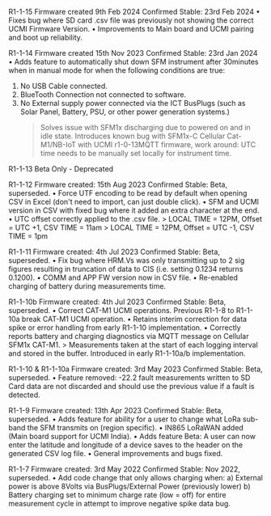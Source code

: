 R1-1-15
Firmware created 9th Feb 2024
Confirmed Stable: 23rd Feb 2024
•	Fixes bug where SD card .csv file was previously not showing the correct UCMI Firmware Version.
•	Improvements to Main board and UCMI pairing and boot up reliability. 

R1-1-14
Firmware created 15th Nov 2023
Confirmed Stable: 23rd Jan 2024
•	Adds feature to automatically shut down SFM instrument after 30minutes when in manual mode for when the following conditions are true:	
1)	No USB Cable connected.
2)	BlueTooth Connection not connected to software.
3)	No External supply power connected via the ICT BusPlugs (such as Solar Panel, Battery, PSU, or other power generation systems.)
	> Solves issue with SFM1x discharging due to powered on and in idle state.
	> Introduces known bug with SFM1x-C Cellular Cat-M1/NB-IoT with UCMI r1-0-13MQTT firmware, work around: UTC time needs to be manually set locally for instrument time.
	
	
R1-1-13
Beta Only - Deprecated


R1-1-12
Firmware created: 15th Aug 2023
Confirmed Stable: Beta, superseded.
•	Force UTF encoding to be read by default when opening CSV in Excel (don't need to import, can just double click).
•	SFM and UCMI version in CSV with fixed bug where it added an extra character at the end.
•	UTC offset correctly applied to the .csv file.
	> LOCAL TIME = 12PM, Offset = UTC +1, CSV TIME = 11am
	> LOCAL TIME = 12PM, Offset = UTC -1, CSV TIME = 1pm

	
R1-1-11
Firmware created: 4th Jul 2023
Confirmed Stable: Beta, superseded.
•	Fix bug where HRM.Vs was only transmitting up to 2 sig figures resulting in truncation of data to CIS (i.e. setting 0.1234 returns 0.1200). 
•	COMM and APP FW version now in CSV file.
•	Re-enabled charging of battery during measurements time.

	
R1-1-10b
Firmware created: 4th Jul 2023
Confirmed Stable: Beta, superseded.
•	Correct CAT-M1 UCMI operations. Previous R1-1-8 to R1-1-10a break CAT-M1 UCMI operation.
•	Retains interim correction for data spike or error handling from early R1-1-10 implementation.
•	Correctly reports battery and charging diagnostics via MQTT message on Cellular SFM1x CAT-M1.
	> Measurements taken at the start of each logging interval and stored in the buffer. Introduced in early R1-1-10a/b implementation.


R1-1-10 & R1-1-10a
Firmware created: 3rd May 2023
Confirmed Stable: Beta, superseded.
•	Feature removed: -22.2 fault measurements written to SD Card data are not discarded and should use the previous value if a fault is detected.


R1-1-9
Firmware created: 13th Apr 2023
Confirmed Stable: Beta, superseded.
•	Adds feature for ability for a user to change what LoRa sub-band the SFM transmits on (region specific).
•	IN865 LoRaWAN added (Main board support for UCMI India).
•	Adds feature Beta: A user can now enter the latitude and longitude of a device saves to the header on the generated CSV log file.
•	General improvements and bugs fixed.


R1-1-7
Firmware created: 3rd May 2022
Confirmed Stable: Nov 2022, superseded.
•	Add code change that only allows charging when:
	a) External power is above 8Volts via BusPlugs/External Power (previously lower)
	b) Battery charging set to minimum charge rate (low = off) for entire measurement cycle in attempt to improve negative spike data bug.
